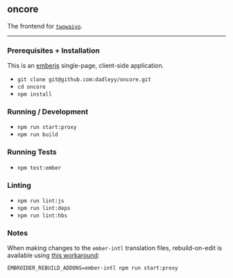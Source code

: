 ## oncore

The frontend for [`twowaiyo`](https://github.com/dadleyy/twowaiyo).

---

### Prerequisites + Installation

This is an [emberjs](https://emberjs.com/) single-page, client-side application.

* `git clone git@github.com:dadleyy/oncore.git`
* `cd oncore`
* `npm install`

### Running / Development

* `npm run start:proxy`
* `npm run build`

### Running Tests

* `npm test:ember`

### Linting

* `npm run lint:js`
* `npm run lint:deps`
* `npm run lint:hbs`

### Notes

When making changes to the `ember-intl` translation files, rebuild-on-edit is available using [this workaround][w]:

```
EMBROIDER_REBUILD_ADDONS=ember-intl npm run start:proxy
```

[w]: https://github.com/ember-intl/ember-intl/issues/1544
